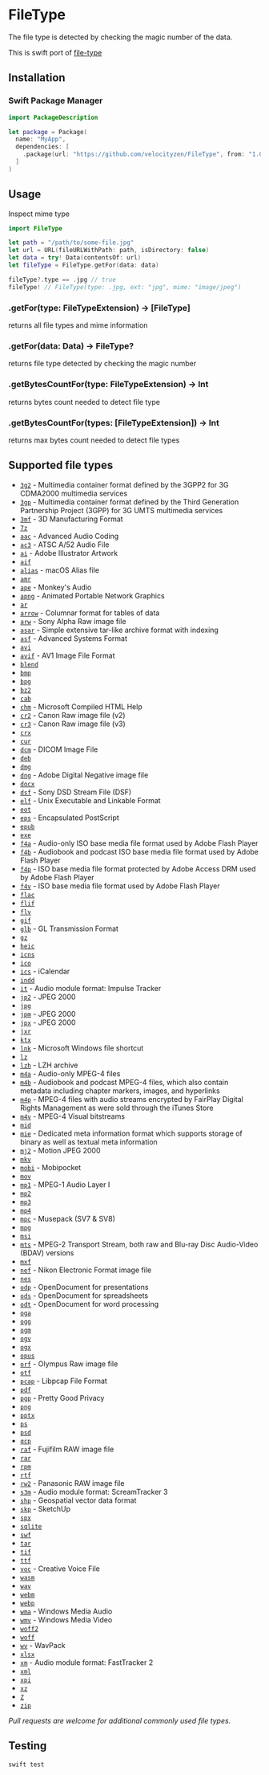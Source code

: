 # FileType

The file type is detected by checking the magic number of the data.

This is swift port of [file-type](https://github.com/sindresorhus/file-type)

## Installation

### Swift Package Manager

```swift
import PackageDescription

let package = Package(
  name: "MyApp",
  dependencies: [
    .package(url: "https://github.com/velocityzen/FileType", from: "1.0.3")
  ]
)
```

## Usage

Inspect mime type

```swift
import FileType

let path = "/path/to/some-file.jpg"
let url = URL(fileURLWithPath: path, isDirectory: false)
let data = try! Data(contentsOf: url)
let fileType = FileType.getFor(data: data)

fileType?.type == .jpg // true
fileType! // FileType(type: .jpg, ext: "jpg", mime: "image/jpeg")

```

### .getFor(type: FileTypeExtension) -> [FileType]

returns all file types and mime information

### .getFor(data: Data) -> FileType?

returns file type detected by checking the magic number

### .getBytesCountFor(type: FileTypeExtension) -> Int

returns bytes count needed to detect file type

### .getBytesCountFor(types: [FileTypeExtension]) -> Int

returns max bytes count needed to detect file types

## Supported file types

- [`3g2`](https://en.wikipedia.org/wiki/3GP_and_3G2#3G2) - Multimedia container format defined by the 3GPP2 for 3G CDMA2000 multimedia services
- [`3gp`](https://en.wikipedia.org/wiki/3GP_and_3G2#3GP) - Multimedia container format defined by the Third Generation Partnership Project (3GPP) for 3G UMTS multimedia services
- [`3mf`](https://en.wikipedia.org/wiki/3D_Manufacturing_Format) - 3D Manufacturing Format
- [`7z`](https://en.wikipedia.org/wiki/7z)
- [`aac`](https://en.wikipedia.org/wiki/Advanced_Audio_Coding) - Advanced Audio Coding
- [`ac3`](https://www.atsc.org/standard/a522012-digital-audio-compression-ac-3-e-ac-3-standard-12172012/) - ATSC A/52 Audio File
- [`ai`](https://en.wikipedia.org/wiki/Adobe_Illustrator_Artwork) - Adobe Illustrator Artwork
- [`aif`](https://en.wikipedia.org/wiki/Audio_Interchange_File_Format)
- [`alias`](https://en.wikipedia.org/wiki/Alias_%28Mac_OS%29) - macOS Alias file
- [`amr`](https://en.wikipedia.org/wiki/Adaptive_Multi-Rate_audio_codec)
- [`ape`](https://en.wikipedia.org/wiki/Monkey%27s_Audio) - Monkey's Audio
- [`apng`](https://en.wikipedia.org/wiki/APNG) - Animated Portable Network Graphics
- [`ar`](<https://en.wikipedia.org/wiki/Ar_(Unix)>)
- [`arrow`](https://arrow.apache.org) - Columnar format for tables of data
- [`arw`](https://en.wikipedia.org/wiki/Raw_image_format#ARW) - Sony Alpha Raw image file
- [`asar`](https://github.com/electron/asar) - Simple extensive tar-like archive format with indexing
- [`asf`](https://en.wikipedia.org/wiki/Advanced_Systems_Format) - Advanced Systems Format
- [`avi`](https://en.wikipedia.org/wiki/Audio_Video_Interleave)
- [`avif`](<https://en.wikipedia.org/wiki/AV1#AV1_Image_File_Format_(AVIF)>) - AV1 Image File Format
- [`blend`](https://wiki.blender.org/index.php/Dev:Source/Architecture/File_Format)
- [`bmp`](https://en.wikipedia.org/wiki/BMP_file_format)
- [`bpg`](https://bellard.org/bpg/)
- [`bz2`](https://en.wikipedia.org/wiki/Bzip2)
- [`cab`](<https://en.wikipedia.org/wiki/Cabinet_(file_format)>)
- [`chm`](https://en.wikipedia.org/wiki/Microsoft_Compiled_HTML_Help) - Microsoft Compiled HTML Help
- [`cr2`](https://fileinfo.com/extension/cr2) - Canon Raw image file (v2)
- [`cr3`](https://fileinfo.com/extension/cr3) - Canon Raw image file (v3)
- [`crx`](https://developer.chrome.com/extensions/crx)
- [`cur`](<https://en.wikipedia.org/wiki/ICO_(file_format)>)
- [`dcm`](https://en.wikipedia.org/wiki/DICOM#Data_format) - DICOM Image File
- [`deb`](<https://en.wikipedia.org/wiki/Deb_(file_format)>)
- [`dmg`](https://en.wikipedia.org/wiki/Apple_Disk_Image)
- [`dng`](https://en.wikipedia.org/wiki/Digital_Negative) - Adobe Digital Negative image file
- [`docx`](https://en.wikipedia.org/wiki/Office_Open_XML)
- [`dsf`](https://dsd-guide.com/sites/default/files/white-papers/DSFFileFormatSpec_E.pdf) - Sony DSD Stream File (DSF)
- [`elf`](https://en.wikipedia.org/wiki/Executable_and_Linkable_Format) - Unix Executable and Linkable Format
- [`eot`](https://en.wikipedia.org/wiki/Embedded_OpenType)
- [`eps`](https://en.wikipedia.org/wiki/Encapsulated_PostScript) - Encapsulated PostScript
- [`epub`](https://en.wikipedia.org/wiki/EPUB)
- [`exe`](https://en.wikipedia.org/wiki/.exe)
- [`f4a`](https://en.wikipedia.org/wiki/Flash_Video) - Audio-only ISO base media file format used by Adobe Flash Player
- [`f4b`](https://en.wikipedia.org/wiki/Flash_Video) - Audiobook and podcast ISO base media file format used by Adobe Flash Player
- [`f4p`](https://en.wikipedia.org/wiki/Flash_Video) - ISO base media file format protected by Adobe Access DRM used by Adobe Flash Player
- [`f4v`](https://en.wikipedia.org/wiki/Flash_Video) - ISO base media file format used by Adobe Flash Player
- [`flac`](https://en.wikipedia.org/wiki/FLAC)
- [`flif`](https://en.wikipedia.org/wiki/Free_Lossless_Image_Format)
- [`flv`](https://en.wikipedia.org/wiki/Flash_Video)
- [`gif`](https://en.wikipedia.org/wiki/GIF)
- [`glb`](https://github.com/KhronosGroup/glTF) - GL Transmission Format
- [`gz`](https://en.wikipedia.org/wiki/Gzip)
- [`heic`](https://nokiatech.github.io/heif/technical.html)
- [`icns`](https://en.wikipedia.org/wiki/Apple_Icon_Image_format)
- [`ico`](<https://en.wikipedia.org/wiki/ICO_(file_format)>)
- [`ics`](https://en.wikipedia.org/wiki/ICalendar#Data_format) - iCalendar
- [`indd`](https://en.wikipedia.org/wiki/Adobe_InDesign#File_format)
- [`it`](https://wiki.openmpt.org/Manual:_Module_formats#The_Impulse_Tracker_format_.28.it.29) - Audio module format: Impulse Tracker
- [`jp2`](https://en.wikipedia.org/wiki/JPEG_2000) - JPEG 2000
- [`jpg`](https://en.wikipedia.org/wiki/JPEG)
- [`jpm`](https://en.wikipedia.org/wiki/JPEG_2000) - JPEG 2000
- [`jpx`](https://en.wikipedia.org/wiki/JPEG_2000) - JPEG 2000
- [`jxr`](https://en.wikipedia.org/wiki/JPEG_XR)
- [`ktx`](https://www.khronos.org/opengles/sdk/tools/KTX/file_format_spec/)
- [`lnk`](https://en.wikipedia.org/wiki/Shortcut_%28computing%29#Microsoft_Windows) - Microsoft Windows file shortcut
- [`lz`](https://en.wikipedia.org/wiki/Lzip)
- [`lzh`](<https://en.wikipedia.org/wiki/LHA_(file_format)>) - LZH archive
- [`m4a`](https://en.wikipedia.org/wiki/M4A) - Audio-only MPEG-4 files
- [`m4b`](https://en.wikipedia.org/wiki/M4B) - Audiobook and podcast MPEG-4 files, which also contain metadata including chapter markers, images, and hyperlinks
- [`m4p`](https://en.wikipedia.org/wiki/MPEG-4_Part_14#Filename_extensions) - MPEG-4 files with audio streams encrypted by FairPlay Digital Rights Management as were sold through the iTunes Store
- [`m4v`](https://en.wikipedia.org/wiki/M4V) - MPEG-4 Visual bitstreams
- [`mid`](https://en.wikipedia.org/wiki/MIDI)
- [`mie`](https://en.wikipedia.org/wiki/Sidecar_file) - Dedicated meta information format which supports storage of binary as well as textual meta information
- [`mj2`](https://en.wikipedia.org/wiki/Motion_JPEG_2000) - Motion JPEG 2000
- [`mkv`](https://en.wikipedia.org/wiki/Matroska)
- [`mobi`](https://en.wikipedia.org/wiki/Mobipocket) - Mobipocket
- [`mov`](https://en.wikipedia.org/wiki/QuickTime_File_Format)
- [`mp1`](https://en.wikipedia.org/wiki/MPEG-1_Audio_Layer_I) - MPEG-1 Audio Layer I
- [`mp2`](https://en.wikipedia.org/wiki/MPEG-1_Audio_Layer_II)
- [`mp3`](https://en.wikipedia.org/wiki/MP3)
- [`mp4`](https://en.wikipedia.org/wiki/MPEG-4_Part_14#Filename_extensions)
- [`mpc`](https://en.wikipedia.org/wiki/Musepack) - Musepack (SV7 & SV8)
- [`mpg`](https://en.wikipedia.org/wiki/MPEG-1)
- [`msi`](https://en.wikipedia.org/wiki/Windows_Installer)
- [`mts`](https://en.wikipedia.org/wiki/.m2ts) - MPEG-2 Transport Stream, both raw and Blu-ray Disc Audio-Video (BDAV) versions
- [`mxf`](https://en.wikipedia.org/wiki/Material_Exchange_Format)
- [`nef`](https://www.nikonusa.com/en/learn-and-explore/a/products-and-innovation/nikon-electronic-format-nef.html) - Nikon Electronic Format image file
- [`nes`](https://fileinfo.com/extension/nes)
- [`odp`](https://en.wikipedia.org/wiki/OpenDocument) - OpenDocument for presentations
- [`ods`](https://en.wikipedia.org/wiki/OpenDocument) - OpenDocument for spreadsheets
- [`odt`](https://en.wikipedia.org/wiki/OpenDocument) - OpenDocument for word processing
- [`oga`](https://en.wikipedia.org/wiki/Ogg)
- [`ogg`](https://en.wikipedia.org/wiki/Ogg)
- [`ogm`](https://en.wikipedia.org/wiki/Ogg)
- [`ogv`](https://en.wikipedia.org/wiki/Ogg)
- [`ogx`](https://en.wikipedia.org/wiki/Ogg)
- [`opus`](<https://en.wikipedia.org/wiki/Opus_(audio_format)>)
- [`orf`](https://en.wikipedia.org/wiki/ORF_format) - Olympus Raw image file
- [`otf`](https://en.wikipedia.org/wiki/OpenType)
- [`pcap`](https://wiki.wireshark.org/Development/LibpcapFileFormat) - Libpcap File Format
- [`pdf`](https://en.wikipedia.org/wiki/Portable_Document_Format)
- [`pgp`](https://en.wikipedia.org/wiki/Pretty_Good_Privacy) - Pretty Good Privacy
- [`png`](https://en.wikipedia.org/wiki/Portable_Network_Graphics)
- [`pptx`](https://en.wikipedia.org/wiki/Office_Open_XML)
- [`ps`](https://en.wikipedia.org/wiki/Postscript)
- [`psd`](https://en.wikipedia.org/wiki/Adobe_Photoshop#File_format)
- [`qcp`](https://en.wikipedia.org/wiki/QCP)
- [`raf`](https://en.wikipedia.org/wiki/Raw_image_format) - Fujifilm RAW image file
- [`rar`](<https://en.wikipedia.org/wiki/RAR_(file_format)>)
- [`rpm`](https://fileinfo.com/extension/rpm)
- [`rtf`](https://en.wikipedia.org/wiki/Rich_Text_Format)
- [`rw2`](https://en.wikipedia.org/wiki/Raw_image_format) - Panasonic RAW image file
- [`s3m`](https://wiki.openmpt.org/Manual:_Module_formats#The_ScreamTracker_3_format_.28.s3m.29) - Audio module format: ScreamTracker 3
- [`shp`](https://en.wikipedia.org/wiki/Shapefile) - Geospatial vector data format
- [`skp`](https://en.wikipedia.org/wiki/SketchUp) - SketchUp
- [`spx`](https://en.wikipedia.org/wiki/Ogg)
- [`sqlite`](https://www.sqlite.org/fileformat2.html)
- [`swf`](https://en.wikipedia.org/wiki/SWF)
- [`tar`](<https://en.wikipedia.org/wiki/Tar_(computing)#File_format>)
- [`tif`](https://en.wikipedia.org/wiki/Tagged_Image_File_Format)
- [`ttf`](https://en.wikipedia.org/wiki/TrueType)
- [`voc`](https://wiki.multimedia.cx/index.php/Creative_Voice) - Creative Voice File
- [`wasm`](https://en.wikipedia.org/wiki/WebAssembly)
- [`wav`](https://en.wikipedia.org/wiki/WAV)
- [`webm`](https://en.wikipedia.org/wiki/WebM)
- [`webp`](https://en.wikipedia.org/wiki/WebP)
- [`wma`](https://en.wikipedia.org/wiki/Windows_Media_Audio) - Windows Media Audio
- [`wmv`](https://en.wikipedia.org/wiki/Windows_Media_Video) - Windows Media Video
- [`woff2`](https://en.wikipedia.org/wiki/Web_Open_Font_Format)
- [`woff`](https://en.wikipedia.org/wiki/Web_Open_Font_Format)
- [`wv`](https://en.wikipedia.org/wiki/WavPack) - WavPack
- [`xlsx`](https://en.wikipedia.org/wiki/Office_Open_XML)
- [`xm`](https://wiki.openmpt.org/Manual:_Module_formats#The_FastTracker_2_format_.28.xm.29) - Audio module format: FastTracker 2
- [`xml`](https://en.wikipedia.org/wiki/XML)
- [`xpi`](https://en.wikipedia.org/wiki/XPInstall)
- [`xz`](https://en.wikipedia.org/wiki/Xz)
- [`Z`](https://fileinfo.com/extension/z)
- [`zip`](<https://en.wikipedia.org/wiki/Zip_(file_format)>)

_Pull requests are welcome for additional commonly used file types._

## Testing

```
swift test
```
